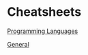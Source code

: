 # Cheatsheets

[Programming Languages](Cheatsheets%2042b0c6c320aa422292ce7b452328e878/Programming%20Languages%200ff53f3394f44532ab52dd093b005bf6.md)

[General](Cheatsheets%2042b0c6c320aa422292ce7b452328e878/General%20cc0bca86813744ba9c39e023ad60c031.md)
